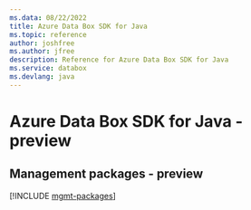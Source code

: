 ```yaml
---
ms.data: 08/22/2022
title: Azure Data Box SDK for Java
ms.topic: reference
author: joshfree
ms.author: jfree
description: Reference for Azure Data Box SDK for Java
ms.service: databox
ms.devlang: java
---
```

# Azure Data Box SDK for Java - preview

## Management packages - preview
[!INCLUDE [mgmt-packages](data-box-mgmt-index.md)]